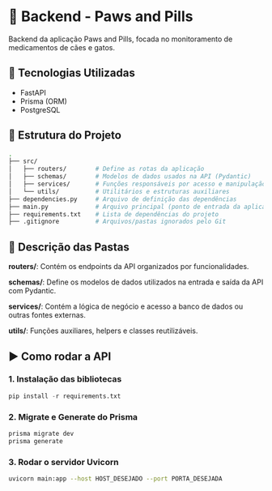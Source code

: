 # 📡 Backend - Paws and Pills

Backend da aplicação Paws and Pills, focada no monitoramento de medicamentos de cães e gatos.

## 🚀 Tecnologias Utilizadas
- FastAPI
- Prisma (ORM)
- PostgreSQL

## 📁 Estrutura do Projeto

```bash
.
├── src/
│   ├── routers/        # Define as rotas da aplicação
│   ├── schemas/        # Modelos de dados usados na API (Pydantic)
│   ├── services/       # Funções responsáveis por acesso e manipulação de dados
│   └── utils/          # Utilitários e estruturas auxiliares
├── dependencies.py     # Arquivo de definição das dependências
├── main.py             # Arquivo principal (ponto de entrada da aplicação)
├── requirements.txt    # Lista de dependências do projeto
├── .gitignore          # Arquivos/pastas ignorados pelo Git
```
## 📌 Descrição das Pastas
**routers/**: Contém os endpoints da API organizados por funcionalidades.

**schemas/**: Define os modelos de dados utilizados na entrada e saída da API com Pydantic.

**services/**: Contém a lógica de negócio e acesso a banco de dados ou outras fontes externas.

**utils/**: Funções auxiliares, helpers e classes reutilizáveis.

## ▶️ Como rodar a API
### 1. Instalação das bibliotecas
```python
pip install -r requirements.txt
```
### 2. Migrate e Generate do Prisma 
```bash
prisma migrate dev
prisma generate
```
### 3. Rodar o servidor Uvicorn
```bash
uvicorn main:app --host HOST_DESEJADO --port PORTA_DESEJADA
```